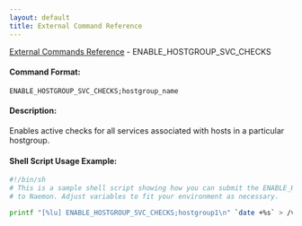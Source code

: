 ```yaml
---
layout: default
title: External Command Reference
---
```


<!--
************************************************
* AUTO GENERATED PAGE - USE ./update SCRIPT
************************************************
-->

<span class="glyphicon glyphicon-arrow-up"></span><a href="index.html"> External Commands Reference</a> - ENABLE_HOSTGROUP_SVC_CHECKS<br>


#### Command Format:

`ENABLE_HOSTGROUP_SVC_CHECKS;hostgroup_name`

#### Description:

Enables active checks for all services associated with hosts in a particular hostgroup.

#### Shell Script Usage Example:

```sh
#!/bin/sh
# This is a sample shell script showing how you can submit the ENABLE_HOSTGROUP_SVC_CHECKS command
# to Naemon. Adjust variables to fit your environment as necessary.

printf "[%lu] ENABLE_HOSTGROUP_SVC_CHECKS;hostgroup1\n" `date +%s` > /var/lib/naemon/naemon.cmd
```



